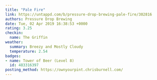 ```yaml
---
title: "Pale Fire"
link: https://untappd.com/b/pressure-drop-brewing-pale-fire/302816
authors: Pressure Drop Brewing
date: Tue, 02 Apr 2019 16:38:53 +0000
rating: 3.25
checkin:
  name: The Griffin
weather:
  summary: Breezy and Mostly Cloudy
  temperature: 2.54
badges:
- name: Tower of Beer (Level 8)
  id: 483316397
posting_method: https://ownyourpint.chrisburnell.com/
---
```

